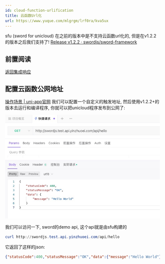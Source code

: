 ```yaml
---
id: cloud-function-urlification
title: 云函数Url化
url: https://www.yuque.com/mlgrgm/lrf0ra/kva5ux
---
```


sfu (sword for unicloud) 在之前的版本中是不支持云函数url化的, 但是在v1.2.2的版本之后我们支持了!
[Release v1.2.2 · swordjs/sword-framework](https://github.com/swordjs/sword-framework/releases/tag/v1.2.2) <a name="ocoqL"></a>

## 前置阅读

[返回集成响应](../快速开始/返回集成响应.md) <a name="wYXDL"></a>

## 配置云函数公网地址

[操作场景 | uni-app官网](https://uniapp.dcloud.io/uniCloud/http.html#%E6%93%8D%E4%BD%9C%E6%AD%A5%E9%AA%A4)
我们可以配置一个自定义的触发地址, 然后使用v1.2.2+的版本去运行和编译程序, 你就可以把unicloud程序发布到公网了:

![image.png](../assets/kva5ux/1657033858074-1f6543ed-7bf7-45d3-9bc4-b44c954d59c5.png)

我们可以访问一下, sword的demo api, 这个api就是由sfu构建的

```powershell
curl http://swordjs.test.api.yinzhuoei.com/api/hello
```

它返回了这样的json:

```json
{"statusCode":400,"statusMessage":"OK","data":{"message":"Hello World"}}%                                  
```

